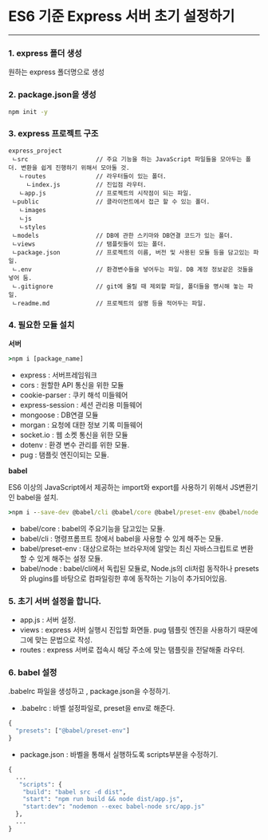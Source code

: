 # ES6 기준 Express 서버 초기 설정하기

---

### 1. express 폴더 생성

원하는 express 폴더명으로 생성

### 2. package.json을 생성

```cmd
npm init -y
```

### 3. express 프로젝트 구조

```
express_project
 ㄴsrc                   // 주요 기능을 하는 JavaScript 파일들을 모아두는 폴더. 변환을 쉽게 진행하기 위해서 모아둘 것.
   ㄴroutes              // 라우터들이 있는 폴더.
     ㄴindex.js          // 진입점 라우터.
   ㄴapp.js              // 프로젝트의 시작점이 되는 파일.
 ㄴpublic                // 클라이언트에서 접근 할 수 있는 폴더.
   ㄴimages
   ㄴjs
   ㄴstyles
 ㄴmodels                // DB에 관한 스키마와 DB연결 코드가 있는 폴더.
 ㄴviews                 // 탬플릿들이 있는 폴더.
 ㄴpackage.json          // 프로젝트의 이름, 버전 및 사용된 모듈 등을 담고있는 파일.
 ㄴ.env                  // 환경변수들을 넣어두는 파일. DB 계정 정보같은 것들을 넣어 둠.
 ㄴ.gitignore            // git에 올릴 때 제외할 파일, 폴더들을 명시해 놓는 파일.
 ㄴreadme.md             // 프로젝트의 설명 등을 적어두는 파일.
```

### 4. 필요한 모듈 설치

**서버**

```cmd
>npm i [package_name]
```

- express : 서버프레임워크
- cors : 원할한 API 통신을 위한 모듈
- cookie-parser : 쿠키 해석 미들웨어
- express-session : 세션 관리용 미들웨어
- mongoose : DB연결 모듈
- morgan : 요청에 대한 정보 기록 미들웨어
- socket.io : 웹 소켓 통신을 위한 모듈
- dotenv : 환경 변수 관리를 위한 모듈.
- pug : 탬플릿 엔진이되는 모듈.

**babel**

ES6 이상의 JavaScript에서 제공하는 import와 export를 사용하기 위해서 JS변환기인 babel을 설치.

```cmd
>npm i --save-dev @babel/cli @babel/core @babel/preset-env @babel/node
```

- babel/core : babel의 주요기능을 담고있는 모듈.
- babel/cli : 명령프롬프트 창에서 babel을 사용할 수 있게 해주는 모듈.
- babel/preset-env : 대상으로하는 브라우저에 알맞는 최신 자바스크립트로 변환할 수 있게 해주는 설정 모듈.
- babel/node : babel/cli에서 독립된 모듈로, Node.js의 cli처럼 동작하나 presets와 plugins를 바탕으로 컴파일링한 후에 동작하는 기능이 추가되어있음.

### 5. 초기 서버 설정을 합니다.

- app.js : 서버 설정.
- views : express 서버 실행시 진입할 화면들. pug 템플릿 엔진을 사용하기 때문에 그에 맞는 문법으로 작성.
- routes : express 서버로 접속시 해당 주소에 맞는 탬플릿을 전달해줄 라우터.

### 6. babel 설정

.babelrc 파일을 생성하고 , package.json을 수정하기.

- .babelrc : 바벨 설정파일로, preset을 env로 해준다.

```cmd
{
  "presets": ["@babel/preset-env"]
}
```

- package.json : 바벨을 통해서 실행하도록 scripts부분을 수정하기.

```cmd
{
  ...
   "scripts": {
    "build": "babel src -d dist",
    "start": "npm run build && node dist/app.js",
    "start:dev": "nodemon --exec babel-node src/app.js"
  },
  ...
}
```
